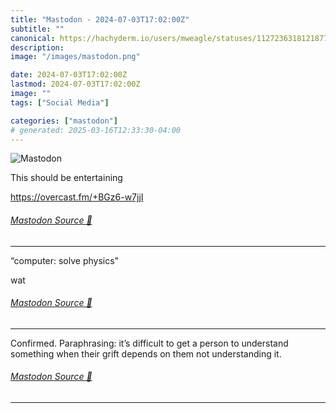 ```yaml
---
title: "Mastodon - 2024-07-03T17:02:00Z"
subtitle: ""
canonical: https://hachyderm.io/users/mweagle/statuses/112723631812187731
description:
image: "/images/mastodon.png"

date: 2024-07-03T17:02:00Z
lastmod: 2024-07-03T17:02:00Z
image: ""
tags: ["Social Media"]

categories: ["mastodon"]
# generated: 2025-03-16T12:33:30-04:00
---
```

![Mastodon](/images/mastodon.png)

<p>This should be entertaining </p><p><a href="https://overcast.fm/+BGz6-w7jjI" target="_blank" rel="nofollow noopener noreferrer" translate="no"><span class="invisible">https://</span><span class="">overcast.fm/+BGz6-w7jjI</span><span class="invisible"></span></a></p>


###### [Mastodon Source 🐘](https://hachyderm.io/@mweagle/112723631812187731)

___

<p>“computer: solve physics”</p><p>wat</p>


###### [Mastodon Source 🐘](https://hachyderm.io/@mweagle/112723676128075550)

___

<p>Confirmed. Paraphrasing: it’s difficult to get a person to understand something when their grift depends on them not understanding it.</p>


###### [Mastodon Source 🐘](https://hachyderm.io/@mweagle/112723956989849669)

___
